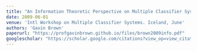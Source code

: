```yaml
---
title: "An Information Theoretic Perspective on Multiple Classifier Systems"
date: 2009-06-01
venue: 'Intl Workshop on Multiple Classifier Systems. Iceland, June'
authors: 'Gavin Brown'
paperurl: "https://profgavinbrown.github.io/files/brown2009info.pdf"
googlescholar: "https://scholar.google.com/citations?view_op=view_citation&hl=en&user=IGApvF0AAAAJ&citation_for_view=IGApvF0AAAAJ:bkKuixW_xMkC"
---
```

